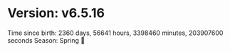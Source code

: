 # Version: v6.5.16
Time since birth: 2360 days, 56641 hours, 3398460 minutes, 203907600 seconds
Season: Spring 🌸
